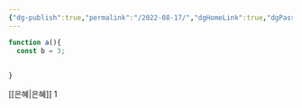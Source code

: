 ```yaml
---
{"dg-publish":true,"permalink":"/2022-08-17/","dgHomeLink":true,"dgPassFrontmatter":false}
---
```



```javascript
function a(){
  const b = 3;
  
  
}
```
[[은혜|은혜]] 1
